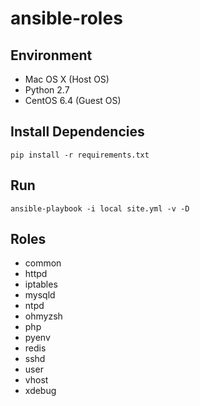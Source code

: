 # ansible-roles

## Environment

- Mac OS X (Host OS)
- Python 2.7
- CentOS 6.4 (Guest OS)


## Install Dependencies

```
pip install -r requirements.txt
```


## Run

```
ansible-playbook -i local site.yml -v -D
```


## Roles

- common
- httpd
- iptables
- mysqld
- ntpd
- ohmyzsh
- php
- pyenv
- redis
- sshd
- user
- vhost
- xdebug
